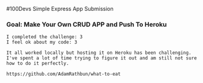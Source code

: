 #100Devs Simple Express App Submission

### Goal: Make Your Own CRUD APP and Push To Heroku


```
I completed the challenge: 3
I feel ok about my code: 3

It all worked locally but hosting it on Heroku has been challenging. I've spent a lot of time trying to figure it out and am still not sure how to do it perfectly.

https://github.com/AdamRathbun/what-to-eat
```
